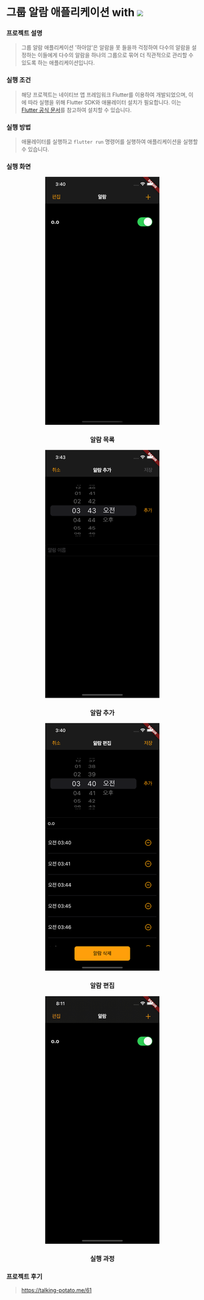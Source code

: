 # 그룹 알람 애플리케이션 with <img src="https://img.shields.io/badge/Flutter-02569B?style=flat-square&logo=flutter&logoColor=white"/></a>

### 프로젝트 설명
> 그룹 알람 애플리케이션 '하아암'은 알람을 못 들을까 걱정하여 
> 다수의 알람을 설정하는 이들에게 
> 다수의 알람을 하나의 그룹으로 묶어 
> 더 직관적으로 관리할 수 있도록 하는 애플리케이션입니다.

### 실행 조건 
> 해당 프로젝트는 네이티브 앱 프레임워크 Flutter를 이용하여 개발되었으며, 이에 따라 실행을 위해 Flutter SDK와 애뮬레이터 설치가 필요합니다. 
> 이는 [Flutter 공식 문서](https://flutter-ko.dev/docs/get-started/install)를 참고하여 설치할 수 있습니다.

### 실행 방법
> 애뮬레이터를 실행하고 `flutter run` 명령어를 실행하여 애플리케이션을 실행할 수 있습니다.

### 실행 화면
<div align="center">
  <img src="./readme-file/list.png" width="300px"/>
  <h3>알람 목록</h3>
  <img src="./readme-file/add.png" width="300px"/>
  <h3>알람 추가</h3>
  <img src="./readme-file/edit.png" width="300px"/>
  <h3>알람 편집</h3>
    <img src="./readme-file/video.gif" width="300px"/>
  <h3>실행 과정</h3>
</div>



### 프로젝트 후기 
> https://talking-potato.me/61
